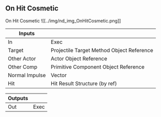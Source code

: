 ## On Hit Cosmetic
On Hit Cosmetic
![[../img/nd_img_OnHitCosmetic.png]]

|Inputs||
|--|--|
| In | Exec |
| Target | Projectile Target Method Object Reference |
| Other Actor | Actor Object Reference |
| Other Comp | Primitive Component Object Reference |
| Normal Impulse | Vector |
| Hit | Hit Result Structure (by ref) |

|Outputs||
|--|--|
| Out | Exec |
